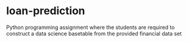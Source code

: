 # loan-prediction
 Python programming assignment where the students are required to construct a data science basetable from the provided financial data set
